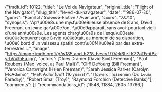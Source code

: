 {"tmdb_id": 10122, "title": "Le Vol du Navigateur", "original_title": "Flight of the Navigator", "slug_title": "le-vol-du-navigateur", "date": "1986-07-30", "genre": "Familial / Science-Fiction / Aventure", "score": "7.0/10", "synopsis": "Apr\u00e8s une myst\u00e9rieuse absence de 8 ans, David Freeman, un jeune gar\u00e7on, r\u00e9apparait, sans avoir pourtant vielli d'une ann\u00e9e. Les agents charg\u00e9s de l'enqu\u00eate d\u00e9couvrent que David \u00e9tait, au moment de sa disparition, \u00e0 bord d'un vaisseau spatial contr\u00f4l\u00e9 par des extra-terrestres ...", "image": "https://image.tmdb.org/t/p/w185_and_h278_bestv2/7Vek6LzLKZ2aTFeABkyrbVu9hEa.jpg", "actors": ["Joey Cramer (David Scott Freeman)", "Paul Reubens (Max (voice, as Paul Mall))", "Cliff DeYoung (Bill Freeman)", "Veronica Cartwright (Helen Freeman)", "Sarah Jessica Parker (Carolyn McAdams)", "Matt Adler (Jeff (16 years))", "Howard Hesseman (Dr. Louis Faraday)", "Robert Small (Troy)", "Raymond Forchion (Detective Banks)"], "comments": [], "recommandations_id": [11548, 11884, 2605, 13766]}